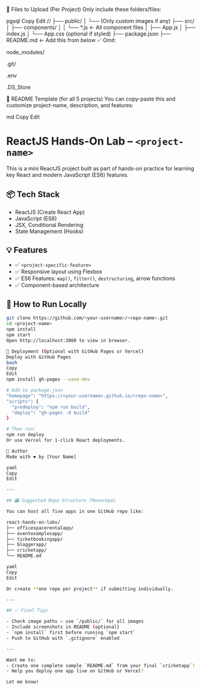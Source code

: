 📁 Files to Upload (Per Project)
Only include these folders/files:

pgsql
Copy
Edit
/<project-name>/
├── public/
│   └── (Only custom images if any)
├── src/
│   ├── components/
│   │   └── *.js       ← All component files
│   ├── App.js
│   ├── index.js
│   └── App.css (optional if styled)
├── package.json
├── README.md  ← Add this from below
✅ Omit:

node_modules/

.git/

.env

.DS_Store

📄 README Template (for all 5 projects)
You can copy-paste this and customize project-name, description, and features:

md
Copy
Edit
# ReactJS Hands-On Lab – `<project-name>`

This is a mini ReactJS project built as part of hands-on practice for learning key React and modern JavaScript (ES6) features.

## 📦 Tech Stack
- ReactJS (Create React App)
- JavaScript (ES6)
- JSX, Conditional Rendering
- State Management (Hooks)

## 💡 Features

- ✅ `<project-specific-feature>`
- ✅ Responsive layout using Flexbox
- ✅ ES6 Features: `map()`, `filter()`, `destructuring`, arrow functions
- ✅ Component-based architecture

## 🔧 How to Run Locally

```bash
git clone https://github.com/<your-username>/<repo-name>.git
cd <project-name>
npm install
npm start
Open http://localhost:3000 to view in browser.

🚀 Deployment (Optional with GitHub Pages or Vercel)
Deploy with GitHub Pages
bash
Copy
Edit
npm install gh-pages --save-dev

# Add to package.json
"homepage": "https://<your-username>.github.io/<repo-name>",
"scripts": {
  "predeploy": "npm run build",
  "deploy": "gh-pages -d build"
}

# Then run:
npm run deploy
Or use Vercel for 1-click React deployments.

📝 Author
Made with ❤️ by [Your Name]

yaml
Copy
Edit

---

## 🗃️ Suggested Repo Structure (Monorepo)

You can host all five apps in one GitHub repo like:

react-hands-on-labs/
├── officespacerentalapp/
├── eventexamplesapp/
├── ticketbookingapp/
├── bloggerapp/
├── cricketapp/
└── README.md

yaml
Copy
Edit

Or create **one repo per project** if submitting individually.

---

## ✅ Final Tips

- Check image paths — use `/public/` for all images
- Include screenshots in README (optional)
- `npm install` first before running `npm start`
- Push to GitHub with `.gitignore` enabled

---

Want me to:
- Create one complete sample `README.md` from your final `cricketapp`?
- Help you deploy one app live on GitHub or Vercel?

Let me know!
